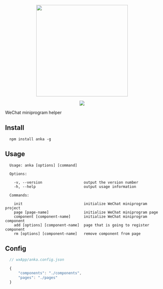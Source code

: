 <p align="center">
  <img src="https://user-images.githubusercontent.com/10026019/42390727-773f5022-817f-11e8-8b9d-270b9617089d.png" width="300"/>
</p>

<p align="center">
	<a href="npmjs.com">
		<img src="https://img.shields.io/npm/v/anka.svg?style=flat"/>
	</a>
</p>

WeChat miniprogram helper

## Install

```
  npm install anka -g
```

## Usage

```shell
  Usage: anka [options] [command]

  Options:

    -v, --version                   output the version number
    -h, --help                      output usage information

  Commands:

    init                            initialize WeChat miniprogram project
    page [page-name]                initialize WeChat miniprogram page
    component [component-name]      initialize WeChat miniprogram component
    add [options] [component-name]  page that is going to register component
    rm [options] [component-name]   remove component from page
```

## Config

```javascript
  // wxApp/anka.config.json

  {
      "components": "./components",
      "pages": "./pages"
  }
```